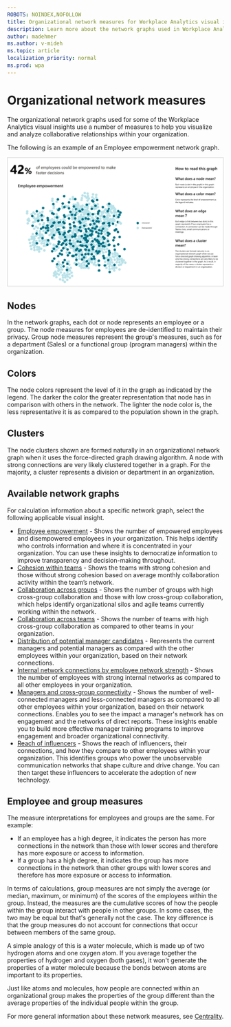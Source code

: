 ```yaml
---
ROBOTS: NOINDEX,NOFOLLOW
title: Organizational network measures for Workplace Analytics visual insights
description: Learn more about the network graphs used in Workplace Analytics visual insights
author: madehmer
ms.author: v-mideh
ms.topic: article
localization_priority: normal 
ms.prod: wpa
---
```


# Organizational network measures

The organizational network graphs used for some of the Workplace Analytics visual insights use a number of measures to help you visualize and analyze collaborative relationships within your organization.

The following is an example of an Employee empowerment network graph.

![Employee empowerment network graph](../images/wpa/use/ee-ona-graph.png)

## Nodes

In the network graphs, each dot or node represents an employee or a group. The node measures for employees are de-identified to maintain their privacy. Group node measures represent the group's measures, such as for a department (Sales) or a functional group (program managers) within the organization.

## Colors

The node colors represent the level of it in the graph as indicated by the legend. The darker the color the greater representation that node has in comparison with others in the network. The lighter the node color is, the less representative it is as compared to the population shown in the graph.

## Clusters

The node clusters shown are formed naturally in an organizational network graph when it uses the force-directed graph drawing algorithm. A node with strong connections are very likely clustered together in a graph. For the majority, a cluster represents a division or department in an organization.

## Available network graphs

For calculation information about a specific network graph, select the following applicable visual insight.

* [Employee empowerment](improve-agility.md#about-the-insights) - Shows the number of empowered employees and disempowered employees in your organization. This helps identify who controls information and where it is concentrated in your organization. You can use these insights to democratize information to improve transparency and decision-making throughout.
* [Cohesion within teams](boost-engagement.md#about-the-insights) - Shows the teams with strong cohesion and those without strong cohesion based on average monthly collaboration activity within the team’s network.
* [Collaboration across groups](improve-agility.md#about-the-insights) - Shows the number of groups with high cross-group collaboration and those with low cross-group collaboration, which helps identify organizational silos and agile teams currently working within the network.
* [Collaboration across teams](foster-innovation.md#about-the-insights) - Shows the number of teams with high cross-group collaboration as compared to other teams in your organization.
* [Distribution of potential manager candidates](accelerate-change.md#about-the-insights) - Represents the current managers and potential managers as compared with the other employees within your organization, based on their network connections.
* [Internal network connections by employee network strength](customer-focus.md#about-the-insights) - Shows the number of employees with strong internal networks as compared to all other employees in your organization.
* [Managers and cross-group connectivity](develop-managers.md#about-the-insights) - Shows the number of well-connected managers and less-connected managers as compared to all other employees within your organization, based on their network connections. Enables you to see the impact a manager's network has on engagement and the networks of direct reports. These insights enable you to build more effective manager training programs to improve engagement and broader organizational connectivity.
* [Reach of influencers](accelerate-change.md#about-the-insights) - Shows the reach of influencers, their connections, and how they compare to other employees within your organization. This identifies groups who power the unobservable communication networks that shape culture and drive change. You can then target these influencers to accelerate the adoption of new technology.

## Employee and group measures

The measure interpretations for employees and groups are the same. For example:

* If an employee has a high degree, it indicates the person has more connections in the network than those with lower scores and therefore has more exposure or access to information.
* If a group has a high degree, it indicates the group has more connections in the network than other groups with lower scores and therefore has more exposure or access to information.

In terms of calculations, group measures are not simply the average (or median, maximum, or minimum) of the scores of the employees within the group. Instead, the measures are the cumulative scores of how the people within the group interact with people in other groups. In some cases, the two may be equal but that's generally not the case. The key difference is that the group measures do not account for connections that occur between members of the same group.

A simple analogy of this is a water molecule, which is made up of two hydrogen atoms and one oxygen atom. If you average together the properties of hydrogen and oxygen (both gases), it won't generate the properties of a water molecule because the bonds between atoms are important to its properties.

Just like atoms and molecules, how people are connected within an organizational group makes the properties of the group different than the average properties of the individual people within the group.

For more general information about these network measures, see [Centrality](https://wikipedia.org/wiki/Centrality).

